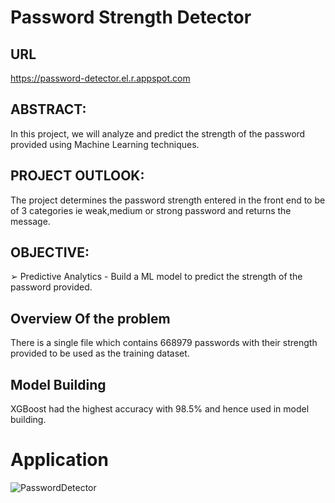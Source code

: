 # Password Strength Detector

## URL
https://password-detector.el.r.appspot.com

## ABSTRACT:
In this project, we will analyze and predict the strength of the password provided using Machine Learning techniques.

## PROJECT OUTLOOK:
The project determines the password strength entered in the front end to be of 3 categories ie weak,medium or strong password and returns the message.

## OBJECTIVE:
➢ Predictive Analytics - Build a ML model to predict the strength of the password provided.

## Overview Of the problem
There is a single file which contains 668979 passwords with their strength provided to be used as the training dataset.

## Model Building
XGBoost had the highest accuracy with 98.5% and hence used in model building.

# Application

![PasswordDetector](https://user-images.githubusercontent.com/28974154/214776723-59b42e34-9d74-4508-b89c-08ab74d9a7f3.png)

